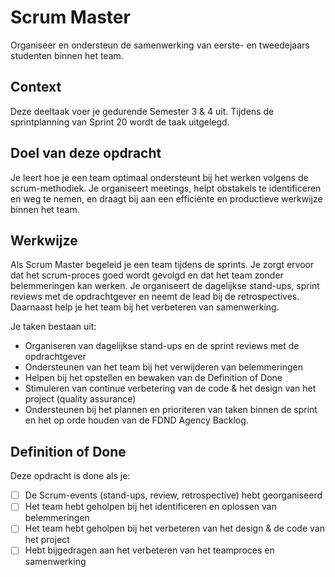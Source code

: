 # Scrum Master  

Organiseer en ondersteun de samenwerking van eerste- en tweedejaars studenten binnen het team.

## Context  

Deze deeltaak voer je gedurende Semester 3 & 4 uit. 
Tijdens de sprintplanning van Sprint 20 wordt de taak uitgelegd.  

## Doel van deze opdracht  

Je leert hoe je een team optimaal ondersteunt bij het werken volgens de scrum-methodiek. Je organiseert meetings, helpt obstakels te identificeren en weg te nemen, en draagt bij aan een efficiënte en productieve werkwijze binnen het team.  

## Werkwijze  

Als Scrum Master begeleid je een team tijdens de sprints. Je zorgt ervoor dat het scrum-proces goed wordt gevolgd en dat het team zonder belemmeringen kan werken. Je organiseert de dagelijkse stand-ups, sprint reviews met de opdrachtgever en neemt de lead bij de retrospectives. Daarnaast help je het team bij het verbeteren van samenwerking.  

Je taken bestaan uit:  

- Organiseren van dagelijkse stand-ups en de sprint reviews met de opdrachtgever  
- Ondersteunen van het team bij het verwijderen van belemmeringen  
- Helpen bij het opstellen en bewaken van de Definition of Done  
- Stimuleren van continue verbetering van de code & het design van het project (quality assurance)  
- Ondersteunen bij het plannen en prioriteren van taken binnen de sprint en het op orde houden van de FDND Agency Backlog. 

## Definition of Done  

Deze opdracht is done als je:  

- [ ] De Scrum-events (stand-ups, review, retrospective) hebt georganiseerd 
- [ ] Het team hebt geholpen bij het identificeren en oplossen van belemmeringen
- [ ] Het team hebt geholpen bij het verbeteren van het design & de code van het project
- [ ] Hebt bijgedragen aan het verbeteren van het teamproces en samenwerking  
